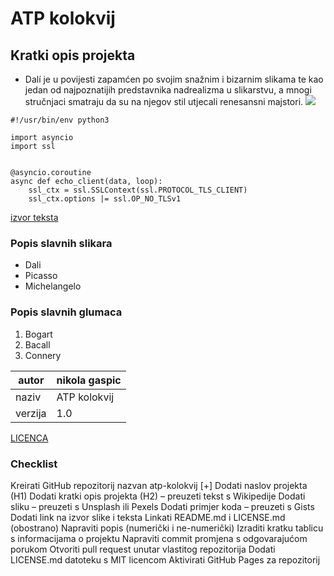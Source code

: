 # ATP kolokvij

## Kratki opis projekta
- Dalí je u povijesti zapamćen po svojim snažnim i bizarnim slikama te kao jedan od najpoznatijih predstavnika nadrealizma u slikarstvu, a mnogi stručnjaci smatraju da su na njegov stil utjecali renesansni majstori.
![](slika1.jpg)

```
#!/usr/bin/env python3

import asyncio
import ssl


@asyncio.coroutine
async def echo_client(data, loop):
    ssl_ctx = ssl.SSLContext(ssl.PROTOCOL_TLS_CLIENT)
    ssl_ctx.options |= ssl.OP_NO_TLSv1
```

[izvor teksta](https://hr.wikipedia.org/wiki/Glavna_stranica)

### Popis slavnih slikara
- Dali
- Picasso
- Michelangelo

### Popis slavnih glumaca
1. Bogart
2. Bacall
3. Connery

| autor | nikola gaspic |
|----|----|
| naziv | ATP kolokvij|
| verzija | 1.0 |

[LICENCA](LICENSE.md)

### Checklist
 Kreirati GitHub repozitorij nazvan atp-kolokvij [+]
 Dodati naslov projekta (H1)
 Dodati kratki opis projekta (H2) – preuzeti tekst s Wikipedije
 Dodati sliku – preuzeti s Unsplash ili Pexels
 Dodati primjer koda – preuzeti s Gists
 Dodati link na izvor slike i teksta
 Linkati README.md i LICENSE.md (obostrano)
 Napraviti popis (numerički i ne-numerički)
 Izraditi kratku tablicu s informacijama o projektu
 Napraviti commit promjena s odgovarajućom porukom
 Otvoriti pull request unutar vlastitog repozitorija
 Dodati LICENSE.md datoteku s MIT licencom
 Aktivirati GitHub Pages za repozitorij

